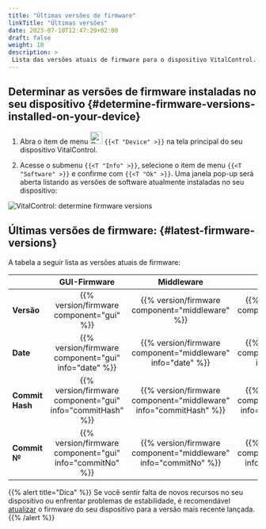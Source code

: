 ```yaml
---
title: "Últimas versões de firmware"
linkTitle: "Últimas versões"
date: 2023-07-18T12:47:29+02:00
draft: false
weight: 10
description: >
 Lista das versões atuais de firmware para o dispositivo VitalControl.
---
```


## Determinar as versões de firmware instaladas no seu dispositivo {#determine-firmware-versions-installed-on-your-device}

1. Abra o item de menu <img src="/icons/device.svg" width="25" align="bottom" alt="Device" /> `{{<T "Device" >}}` na tela principal do seu dispositivo VitalControl.

2. Acesse o submenu `{{<T "Info" >}}`, selecione o item de menu `{{<T "Software" >}}` e confirme com `{{<T "Ok" >}}`. Uma janela pop-up será aberta listando as versões de software atualmente instaladas no seu dispositivo:

![VitalControl: determine firmware versions](../images/firmware-versions.png "Display firmware versions")

## Últimas versões de firmware: {#latest-firmware-versions}

A tabela a seguir lista as versões atuais de firmware:

|                 | GUI-Firmware  | Middleware  | Bootloader |
|-----------------|:-------------:|:-----------:|:----------:|
| **Versão**     | {{% version/firmware component="gui" %}} | {{% version/firmware component="middleware" %}} | {{% version/firmware component="bootloader" %}} |
| **Date**       | {{% version/firmware component="gui" info="date" %}}  | {{% version/firmware component="middleware" info="date" %}} | {{% version/firmware component="bootloader" info="date" %}} |
| **Commit Hash** | {{% version/firmware component="gui" info="commitHash" %}} | {{% version/firmware component="middleware" info="commitHash" %}} |  {{% version/firmware component="bootloader" info="commitHash" %}} |
| **Commit №**    | {{% version/firmware component="gui" info="commitNo" %}} | {{% version/firmware component="middleware" info="commitNo" %}} | {{% version/firmware component="bootloader" info="commitNo" %}}|

{{% alert title="Dica" %}}
Se você sentir falta de novos recursos no seu dispositivo ou enfrentar problemas de estabilidade, é recomendável [atualizar](../update/) o firmware do seu dispositivo para a versão mais recente lançada.
{{% /alert %}}
